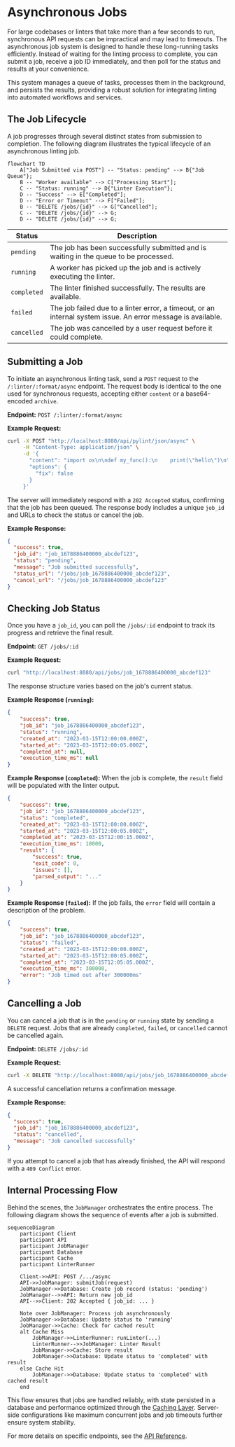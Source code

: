# Asynchronous Jobs

For large codebases or linters that take more than a few seconds to run, synchronous API requests can be impractical and may lead to timeouts. The asynchronous job system is designed to handle these long-running tasks efficiently. Instead of waiting for the linting process to complete, you can submit a job, receive a job ID immediately, and then poll for the status and results at your convenience.

This system manages a queue of tasks, processes them in the background, and persists the results, providing a robust solution for integrating linting into automated workflows and services.

## The Job Lifecycle

A job progresses through several distinct states from submission to completion. The following diagram illustrates the typical lifecycle of an asynchronous linting job.

```mermaid
flowchart TD
    A["Job Submitted via POST"] -- "Status: pending" --> B{"Job Queue"};
    B -- "Worker available" --> C["Processing Start"];
    C -- "Status: running" --> D{"Linter Execution"};
    D -- "Success" --> E["Completed"];
    D -- "Error or Timeout" --> F["Failed"];
    B -- "DELETE /jobs/{id}" --> G["Cancelled"];
    C -- "DELETE /jobs/{id}" --> G;
    D -- "DELETE /jobs/{id}" --> G;
```

| Status | Description |
|---|---|
| `pending` | The job has been successfully submitted and is waiting in the queue to be processed. |
| `running` | A worker has picked up the job and is actively executing the linter. |
| `completed` | The linter finished successfully. The results are available. |
| `failed` | The job failed due to a linter error, a timeout, or an internal system issue. An error message is available. |
| `cancelled` | The job was cancelled by a user request before it could complete. |

## Submitting a Job

To initiate an asynchronous linting task, send a `POST` request to the `/:linter/:format/async` endpoint. The request body is identical to the one used for synchronous requests, accepting either `content` or a base64-encoded `archive`.

**Endpoint:** `POST /:linter/:format/async`

**Example Request:**

```bash
curl -X POST "http://localhost:8080/api/pylint/json/async" \
     -H "Content-Type: application/json" \
     -d '{
       "content": "import os\n\ndef my_func():\n    print(\"hello\")\n",
       "options": {
         "fix": false
       }
     }'
```

The server will immediately respond with a `202 Accepted` status, confirming that the job has been queued. The response body includes a unique `job_id` and URLs to check the status or cancel the job.

**Example Response:**
```json
{
  "success": true,
  "job_id": "job_1678886400000_abcdef123",
  "status": "pending",
  "message": "Job submitted successfully",
  "status_url": "/jobs/job_1678886400000_abcdef123",
  "cancel_url": "/jobs/job_1678886400000_abcdef123"
}
```

## Checking Job Status

Once you have a `job_id`, you can poll the `/jobs/:id` endpoint to track its progress and retrieve the final result.

**Endpoint:** `GET /jobs/:id`

**Example Request:**
```bash
curl "http://localhost:8080/api/jobs/job_1678886400000_abcdef123"
```

The response structure varies based on the job's current status.

**Example Response (`running`):**
```json
{
    "success": true,
    "job_id": "job_1678886400000_abcdef123",
    "status": "running",
    "created_at": "2023-03-15T12:00:00.000Z",
    "started_at": "2023-03-15T12:00:05.000Z",
    "completed_at": null,
    "execution_time_ms": null
}
```

**Example Response (`completed`):**
When the job is complete, the `result` field will be populated with the linter output.
```json
{
    "success": true,
    "job_id": "job_1678886400000_abcdef123",
    "status": "completed",
    "created_at": "2023-03-15T12:00:00.000Z",
    "started_at": "2023-03-15T12:00:05.000Z",
    "completed_at": "2023-03-15T12:00:15.000Z",
    "execution_time_ms": 10000,
    "result": {
        "success": true,
        "exit_code": 0,
        "issues": [],
        "parsed_output": "..."
    }
}
```

**Example Response (`failed`):**
If the job fails, the `error` field will contain a description of the problem.
```json
{
    "success": true,
    "job_id": "job_1678886400000_abcdef123",
    "status": "failed",
    "created_at": "2023-03-15T12:00:00.000Z",
    "started_at": "2023-03-15T12:00:05.000Z",
    "completed_at": "2023-03-15T12:05:05.000Z",
    "execution_time_ms": 300000,
    "error": "Job timed out after 300000ms"
}
```

## Cancelling a Job

You can cancel a job that is in the `pending` or `running` state by sending a `DELETE` request. Jobs that are already `completed`, `failed`, or `cancelled` cannot be cancelled again.

**Endpoint:** `DELETE /jobs/:id`

**Example Request:**
```bash
curl -X DELETE "http://localhost:8080/api/jobs/job_1678886400000_abcdef123"
```

A successful cancellation returns a confirmation message.

**Example Response:**
```json
{
  "success": true,
  "job_id": "job_1678886400000_abcdef123",
  "status": "cancelled",
  "message": "Job cancelled successfully"
}
```
If you attempt to cancel a job that has already finished, the API will respond with a `409 Conflict` error.

## Internal Processing Flow

Behind the scenes, the `JobManager` orchestrates the entire process. The following diagram shows the sequence of events after a job is submitted.

```mermaid
sequenceDiagram
    participant Client
    participant API
    participant JobManager
    participant Database
    participant Cache
    participant LinterRunner

    Client->>API: POST /.../async
    API->>JobManager: submitJob(request)
    JobManager->>Database: Create job record (status: 'pending')
    JobManager-->>API: Return new job_id
    API-->>Client: 202 Accepted { job_id: ... }

    Note over JobManager: Process job asynchronously
    JobManager->>Database: Update status to 'running'
    JobManager->>Cache: Check for cached result
    alt Cache Miss
        JobManager->>LinterRunner: runLinter(...)
        LinterRunner-->>JobManager: Linter Result
        JobManager->>Cache: Store result
        JobManager->>Database: Update status to 'completed' with result
    else Cache Hit
        JobManager->>Database: Update status to 'completed' with cached result
    end
```

This flow ensures that jobs are handled reliably, with state persisted in a database and performance optimized through the [Caching Layer](./concepts-caching.md). Server-side configurations like maximum concurrent jobs and job timeouts further ensure system stability.

For more details on specific endpoints, see the [API Reference](./api-reference-endpoints.md).